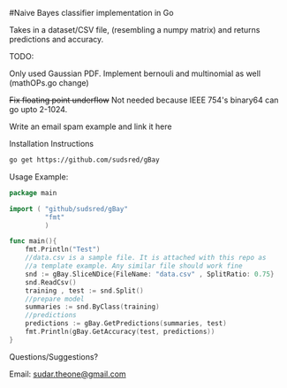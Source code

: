 #Naive Bayes classifier implementation in Go 

Takes in a dataset/CSV file, (resembling a numpy matrix) and returns predictions
and accuracy.

TODO: 

Only used Gaussian PDF. Implement bernouli and multinomial as well (mathOPs.go change)


~~Fix floating point underflow~~ Not needed because IEEE 754's binary64 can go upto 2-1024.


Write an email spam example and link it here

Installation Instructions

```sh
go get https://github.com/sudsred/gBay
```

Usage Example: 

```go
package main

import ( "github/sudsred/gBay"
         "fmt"
         )

func main(){
	fmt.Println("Test")
	//data.csv is a sample file. It is attached with this repo as
	//a template example. Any similar file should work fine
	snd := gBay.SliceNDice{FileName: "data.csv" , SplitRatio: 0.75}
	snd.ReadCsv()
	training , test := snd.Split()
	//prepare model
	summaries := snd.ByClass(training)
	//predictions	
	predictions := gBay.GetPredictions(summaries, test)
	fmt.Println(gBay.GetAccuracy(test, predictions))
}
```

Questions/Suggestions?

Email: sudar.theone@gmail.com
